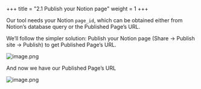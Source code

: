 +++
title = "2.1 Publish your Notion page"
weight = 1
+++


Our tool needs your Notion `page_id`, which can be obtained either from Notion’s database query or the Published Page’s URL.


We’ll follow the simpler solution: Publish your Notion page (Share → Publish site → Publish) to get Published Page’s URL.


![image.png](/images/002-ii-level-1-notion-to-md-fix/002-2-setup-notion-page/8-109344-image.png)


And now we have our Published Page’s URL


![image.png](/images/002-ii-level-1-notion-to-md-fix/002-2-setup-notion-page/8-299570-image.png)


